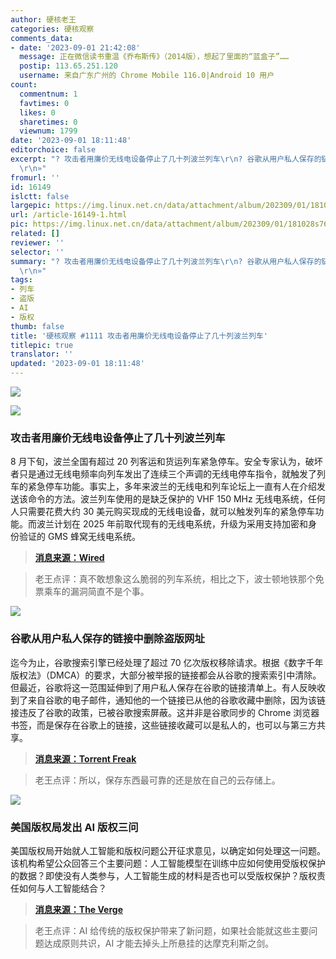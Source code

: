 ```yaml
---
author: 硬核老王
categories: 硬核观察
comments_data:
- date: '2023-09-01 21:42:08'
  message: 正在微信读书重温《乔布斯传》（2014版），想起了里面的“蓝盒子”……
  postip: 113.65.251.120
  username: 来自广东广州的 Chrome Mobile 116.0|Android 10 用户
count:
  commentnum: 1
  favtimes: 0
  likes: 0
  sharetimes: 0
  viewnum: 1799
date: '2023-09-01 18:11:48'
editorchoice: false
excerpt: "? 攻击者用廉价无线电设备停止了几十列波兰列车\r\n? 谷歌从用户私人保存的链接中删除盗版网址\r\n? 美国版权局发出 AI 版权三问\r\n»
  \r\n»"
fromurl: ''
id: 16149
islctt: false
largepic: https://img.linux.net.cn/data/attachment/album/202309/01/181028s7677qbsmev6vyhr.jpg
url: /article-16149-1.html
pic: https://img.linux.net.cn/data/attachment/album/202309/01/181028s7677qbsmev6vyhr.jpg.thumb.jpg
related: []
reviewer: ''
selector: ''
summary: "? 攻击者用廉价无线电设备停止了几十列波兰列车\r\n? 谷歌从用户私人保存的链接中删除盗版网址\r\n? 美国版权局发出 AI 版权三问\r\n»
  \r\n»"
tags:
- 列车
- 盗版
- AI
- 版权
thumb: false
title: '硬核观察 #1111 攻击者用廉价无线电设备停止了几十列波兰列车'
titlepic: true
translator: ''
updated: '2023-09-01 18:11:48'
---
```


![](https://img.linux.net.cn/data/attachment/album/202309/01/181028s7677qbsmev6vyhr.jpg)


![](https://img.linux.net.cn/data/attachment/album/202309/01/181038qiuhdipizby788i9.jpg)


### 攻击者用廉价无线电设备停止了几十列波兰列车


8 月下旬，波兰全国有超过 20 列客运和货运列车紧急停车。安全专家认为，破坏者只是通过无线电频率向列车发出了连续三个声调的无线电停车指令，就触发了列车的紧急停车功能。事实上，多年来波兰的无线电和列车论坛上一直有人在介绍发送该命令的方法。波兰列车使用的是缺乏保护的 VHF 150 MHz 无线电系统，任何人只需要花费大约 30 美元购买现成的无线电设备，就可以触发列车的紧急停车功能。而波兰计划在 2025 年前取代现有的无线电系统，升级为采用支持加密和身份验证的 GMS 蜂窝无线电系统。



> 
> **[消息来源：Wired](https://www.wired.com/story/poland-train-radio-stop-attack/)**
> 
> 
> 



> 
> 老王点评：真不敢想象这么脆弱的列车系统，相比之下，波士顿地铁那个免票乘车的漏洞简直不是个事。
> 
> 
> 


![](https://img.linux.net.cn/data/attachment/album/202309/01/181050ewlmkm5aem0ff17k.jpg)


### 谷歌从用户私人保存的链接中删除盗版网址


迄今为止，谷歌搜索引擎已经处理了超过 70 亿次版权移除请求。根据《数字千年版权法》（DMCA）的要求，大部分被举报的链接都会从谷歌的搜索索引中清除。但最近，谷歌将这一范围延伸到了用户私人保存在谷歌的链接清单上。有人反映收到了来自谷歌的电子邮件，通知他的一个链接已从他的谷歌收藏中删除，因为该链接违反了谷歌的政策，已被谷歌搜索屏蔽。这并非是谷歌同步的 Chrome 浏览器书签，而是保存在谷歌上的链接，这些链接收藏可以是私人的，也可以与第三方共享。



> 
> **[消息来源：Torrent Freak](https://torrentfreak.com/google-removes-pirate-sites-from-users-privately-saved-links-230830/)**
> 
> 
> 



> 
> 老王点评：所以，保存东西最可靠的还是放在自己的云存储上。
> 
> 
> 


![](https://img.linux.net.cn/data/attachment/album/202309/01/181103pmhm2sz20nju2525.jpg)


### 美国版权局发出 AI 版权三问


美国版权局开始就人工智能和版权问题公开征求意见，以确定如何处理这一问题。该机构希望公众回答三个主要问题：人工智能模型在训练中应如何使用受版权保护的数据？即使没有人类参与，人工智能生成的材料是否也可以受版权保护？版权责任如何与人工智能结合？



> 
> **[消息来源：The Verge](https://www.theverge.com/2023/8/29/23851126/us-copyright-office-ai-public-comments)**
> 
> 
> 



> 
> 老王点评：AI 给传统的版权保护带来了新问题，如果社会能就这些主要问题达成原则共识，AI 才能去掉头上所悬挂的达摩克利斯之剑。
> 
> 
>